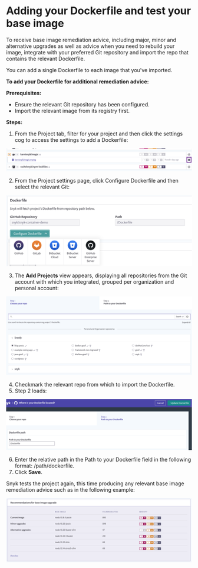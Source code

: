 # Adding your Dockerfile and test your base image

To receive base image remediation advice, including major, minor and alternative upgrades as well as advice when you need to rebuild your image, integrate with your preferred Git repository and import the repo that contains the relevant Dockerfile.

You can add a single Dockerfile to each image that you've imported.

**To add your Dockerfile for additional remediation advice:**

**Prerequisites:**

* Ensure the relevant Git repository has been configured.
* Import the relevant image from its registry first.

**Steps:**

1. From the Project tab, filter for your project and then click the settings cog to access the settings to add a Dockerfile:

![](../../.gitbook/assets/image%20%2837%29.png)

2. From the Project settings page, click Configure Dockerfile and then select the relevant Git:

![mceclip0.png](../../.gitbook/assets/mceclip0-7-.png)

3. The **Add Projects** view appears, displaying all repositories from the Git account with which you integrated, grouped per organization and personal account:  

![](../../.gitbook/assets/image%20%2841%29.png)

4. Checkmark the relevant repo from which to import the Dockerfile.
5. Step 2 loads:  

![](../../.gitbook/assets/image%20%2845%29.png)

6. Enter the relative path in the Path to your Dockerfile field in the following format: /path/dockerfile.
7. Click **Save**.

Snyk tests the project again, this time producing any relevant base image remediation advice such as in the following example:

![](../../.gitbook/assets/mceclip1-2-.png)

